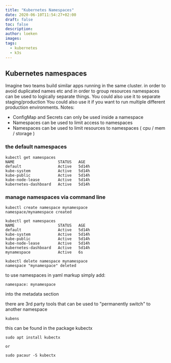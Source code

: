 ```yaml
---
title: "Kubernetes Namespaces"
date: 2020-06-10T11:54:27+02:00
draft: false
toc: false
description: 
author: loeken
images:
tags:
  - kubernetes
  - k3s
---
```


## Kubernetes namespaces
Imagine two teams build similar apps running in the same cluster. in order to avoid duplicated names etc and in order to group resources namespaces can be used  to logically separate things.
You could also use it to separate staging/production
You could also use it if you want to run multiple different production environments.
Notes:
 - ConfigMap and Secrets can only be used inside a namespace
 - Namespaces can be used to limit access to namespaces
 - Namespaces can be used to limit resources to namespaces ( cpu / mem / storage )

### the default namespaces
```
kubectl get namespaces
NAME                   STATUS   AGE
default                Active   5d14h
kube-system            Active   5d14h
kube-public            Active   5d14h
kube-node-lease        Active   5d14h
kubernetes-dashboard   Active   5d14h
```

### manage namespaces via command line

```
kubectl create namespace mynamespace
namespace/mynamespace created

kubectl get namespaces
NAME                   STATUS   AGE
default                Active   5d14h
kube-system            Active   5d14h
kube-public            Active   5d14h
kube-node-lease        Active   5d14h
kubernetes-dashboard   Active   5d14h
mynamespace            Active   6s

kubectl delete namespace mynamespace
namespace "mynamespace" deleted
```

to use namespaces in yaml markup simply add:
```
namespace: mynamespace
```
into the metadata section


there are 3rd party tools that can be used to "permanently switch" to another namespace
```
kubens
```

this can be found in the package kubectx
```
sudo apt install kubectx

or

sudo pacaur -S kubectx
```